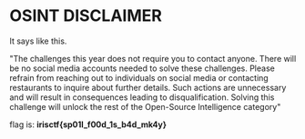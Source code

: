 # OSINT DISCLAIMER


It says like this.

"The challenges this year does not require you to contact anyone. There will be no social media accounts needed to solve these challenges. Please refrain from reaching out to individuals on social media or contacting restaurants to inquire about further details. Such actions are unnecessary and will result in consequences leading to disqualification. Solving this challenge will unlock the rest of the Open-Source Intelligence category"


flag is: **irisctf{sp01l_f00d_1s_b4d_mk4y}**
